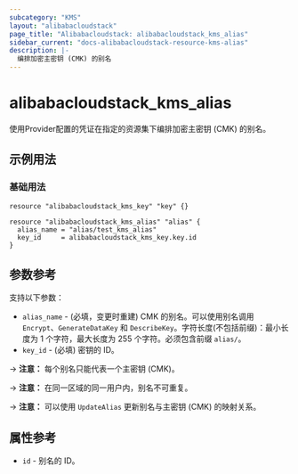 ```yaml
---
subcategory: "KMS"
layout: "alibabacloudstack"
page_title: "Alibabacloudstack: alibabacloudstack_kms_alias"
sidebar_current: "docs-alibabacloudstack-resource-kms-alias"
description: |-
  编排加密主密钥 (CMK) 的别名
---
```


# alibabacloudstack_kms_alias

使用Provider配置的凭证在指定的资源集下编排加密主密钥 (CMK) 的别名。


## 示例用法

### 基础用法

```
resource "alibabacloudstack_kms_key" "key" {}

resource "alibabacloudstack_kms_alias" "alias" {
  alias_name = "alias/test_kms_alias"
  key_id     = alibabacloudstack_kms_key.key.id
}
```

## 参数参考

支持以下参数：

* `alias_name` - (必填，变更时重建) CMK 的别名。可以使用别名调用 `Encrypt`、`GenerateDataKey` 和 `DescribeKey`。字符长度(不包括前缀)：最小长度为 1 个字符，最大长度为 255 个字符。必须包含前缀 `alias/`。
* `key_id` - (必填) 密钥的 ID。


-> **注意：** 每个别名只能代表一个主密钥 (CMK)。

-> **注意：** 在同一区域的同一用户内，别名不可重复。

-> **注意：** 可以使用 `UpdateAlias` 更新别名与主密钥 (CMK) 的映射关系。


## 属性参考

* `id` - 别名的 ID。